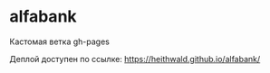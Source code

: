 # alfabank

Кастомая ветка gh-pages

Деплой доступен по ссылке: https://heithwald.github.io/alfabank/
